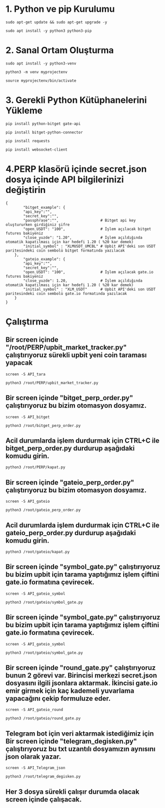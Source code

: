 # 1. Python ve pip Kurulumu
```
sudo apt-get update && sudo apt-get upgrade -y
```
```
sudo apt install -y python3 python3-pip
```

# 2. Sanal Ortam Oluşturma
```
sudo apt install -y python3-venv
```
```
python3 -m venv myprojectenv
```
```
source myprojectenv/bin/activate
```

# 3. Gerekli Python Kütüphanelerini Yükleme
```
pip install python-bitget gate-api
```
```
pip install bitget-python-connector
```
```
pip install requests
```
```
pip install websocket-client
```

# 4.PERP klasörü içinde secret.json dosya içinde API bilgilerinizi değiştirin
```
{
        "bitget_example": {
        "api_key":"",
        "secret_key":"",
        "passphrase":"",                   # Bitget api key oluştururken girdiğiniz şifre
        "open_USDT": "100",                # İşlem açılacak bitget futures bakiyeniz   
        "close_yuzde": "1.20",             # İşlem açıldığında otomatik kapatılması için kar hedefi 1.20 ( %20 kar demek)
        "initial_symbol" : "XLMUSDT_UMCBL" # Upbit API'deki son USDT paritesindeki coin sembolü bitget formatında yazılacak
    },
        "gateio_example": {
        "api_key":"",
        "secret_key":"",
        "open_USDT": "100",                # İşlem açılacak gate.io futures bakiyeniz 
        "close_yuzde": 1.20,               # İşlem açıldığında otomatik kapatılması için kar hedefi 1.20 ( %20 kar demek)
        "initial_symbol" : "XLM_USDT"      # Upbit API'deki son USDT paritesindeki coin sembolü gate.io formatında yazılacak
    }
}
```

# Çalıştırma

## Bir screen içinde "/root/PERP/upbit_market_tracker.py" çalıştırıyoruz sürekli upbit yeni coin taraması yapacak

```
screen -S API_tara
```
```
python3 /root/PERP/upbit_market_tracker.py
```
## Bir screen içinde "bitget_perp_order.py" çalıştırıyoruz bu bizim otomasyon dosyamız.

```
screen -S API_bitget
```
```
python3 /root/bitget_perp_order.py
```

##  Acil durumlarda işlem durdurmak için CTRL+C ile  bitget_perp_order.py durdurup aşağıdaki komudu girin.

```
python3 /root/PERP/kapat.py
```

## Bir screen içinde "gateio_perp_order.py" çalıştırıyoruz bu bizim otomasyon dosyamız.

```
screen -S API_gateio
```
```
python3 /root/gateio_perp_order.py
```

##  Acil durumlarda işlem durdurmak için CTRL+C ile  gateio_perp_order.py durdurup aşağıdaki komudu girin.

```
python3 /root/gateio/kapat.py
```


## Bir screen içinde "symbol_gate.py" çalıştırıyoruz bu bizim upbit için tarama yaptığımız işlem çiftini gate.io formatına çevirecek.

```
screen -S API_gateio_symbol
```
```
python3 /root/gateio/symbol_gate.py
```


## Bir screen içinde "symbol_gate.py" çalıştırıyoruz bu bizim upbit için tarama yaptığımız işlem çiftini gate.io formatına çevirecek.

```
screen -S API_gateio_symbol
```
```
python3 /root/gateio/symbol_gate.py
```



## Bir screen içinde "round_gate.py" çalıştırıyoruz bunun 2 görevi var. Birincisi merkezi secret.json dosyasını ilgili jsonlara aktarmak. İkincisi gate.io emir girmek için kaç kademeli yuvarlama yapacağını çekip formuluze eder.
```
screen -S API_gateio_round
```
```
python3 /root/gateio/round_gate.py
```


## Telegram bot için veri aktarmak istediğimiz için Bir screen içinde "telegram_degisken.py" çalıştırıyoruz bu txt uzantılı dosyamızın aynısını json olarak yazar.

```
screen -S API_Telegram_json
```
```
python3 /root/telegram_degisken.py
```

## Her 3 dosya sürekli çalışır durumda olacak screen içinde çalışacak.
